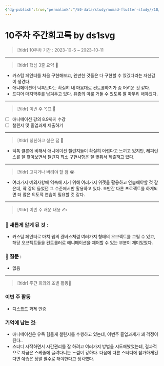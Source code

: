 ```yaml
---
{"dg-publish":true,"permalink":"/50-data/study/nomad-flutter-study//10/"}
---
```


# 10주차 주간회고록 by ds1svg

> [!tldr] 10주차
> 기간 : 2023-10-5 ~ 2023-10-11

---

> [!tldr]  핵심 3줄 요약 💖
- 커스텀 페인터를 처음 구현해보고, 왠만한 것들은 다 구현할 수 있겠다라는 자신감이 생겼다.
- 애니메이션이 틱톡보다는 확실히 내 마음대로 컨트롤하기가 좀 어려운 것 같다.
- 드디어 마지막주를 남겨두고 있다. 유종의 미룰 거둘 수 있도록 잘 마무리 해야겠다.

---

> [!tldr]  이번 주 목표 🎯
- [ ] 애니메이션 강의 8.9까지 수강
- [ ] 챌린지 및 졸업과제 제출하기

---

> [!tldr] 칭친하고 싶은 점 👏
- 틱톡 클론에 비해서 애니메이션 챌린지들이 확실히 어렵다고 느끼고 있지만, 레퍼런스를 잘 찾아보면서 챌린지 최소 구현사항은 잘 맞춰서 제출하고 있다.

---

> [!tldr] 고치거나 버려야 할 점 😭
- 여러가지 예외사항에 익숙해 지기 위해 여러가지 위젯을 활용하고 연습해야할 것 같은데, 딱 강의 들었던 그 수준에서만 활용하고 있다. 조만간 다른 프로젝트를 하게되면 더 많은 의도적 연습이 필요할 것 같다.

---

> [!tldr]  이번 주 배운 내용 ✍️

### 🤩 새롭게 알게 된 것 :
- 커스텀 페인터로 마치 웹의 캔버스처럼 여러가지 형태의 오브젝트를 그릴 수 있고, 해당 오브젝트들을 컨트롤러로 애니메이션을 제어할 수 있는 부분이 재미있었다.
### 🤔 질문 :
- 없음
---

> [!tldr] 주간 회의와 조별 활동💖

### 이번 주 활동
- 디스코드 과제 인증

### 기억에 남는 것:
- 애니메이션은 유독 힘들게 챌린지를 수행하고 있는데, 이번주 졸업과제가 꽤 걱정이 된다.. 
- 스터디 시작하면서 시간관리를 잘 하려고 여러가지 방법을 시도해봤었는데, 결과적으로 지금은 스케줄에 끌려다니는 느낌이 강하다. 다음에 다른 스터디에 참가하게된다면 예습은 정말 필수로 해야한다고 생각했다.
